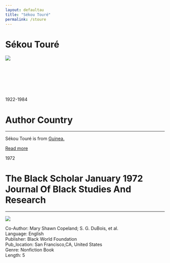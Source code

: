 ```yaml
---
layout: defaultau
title: "Sékou Touré"
permalink: /stoure
---
```

<!-- partial:index.partial.html -->
<div class="content">
     <h1>Sékou Touré</h1>
    <div class="quote">
        <div><img src="https://upload.wikimedia.org/wikipedia/commons/thumb/0/03/Ahmed_S%C3%A9kou_Tour%C3%A9_1962.jpg/330px-Ahmed_S%C3%A9kou_Tour%C3%A9_1962.jpg" class="logo"></div>
    </div>
    <div class="timeline">
        <div style="padding-bottom:100px;"></div>
        <div class="block">
             <div class="date right"><p class="right">1922-1984</p></div>
            <div class="dot"></div>
            <div class="left first">
            <div class="author_country">
                <h1>Author Country</h1><hr>
          <div class="aclocation">  <p>Sékou Touré is from <a href="http://localhost:4000/62">Guinea.</a></p></div>
              <div class="acreadmore">  <a href="https://en.wikipedia.org/wiki/Ahmed_S%C3%A9kou_Tour%C3%A9" target="_blank">Read more</a></div>
            </div>
            </div>
        <div class="block">
            <div class="date left"><p class="left">1972</p></div>
            <div class="dot"></div>
            <div class="right">
                <h1>The Black Scholar January 1972 Journal Of Black Studies And Research</h1><hr>
                <p><img src="https://m.media-amazon.com/images/I/41MiQu6L-RL._SY373_BO1,204,203,200_.jpg"></p>
                <p>
	    Co-Author: Mary Shawn Copeland; S. G. DuBois, et al.<br/>               
	    Language: English<br/>
                Publisher: Black World Foundation<br/>
                Pub_location: San Francisco,CA, United States<br/>
                Genre: Nonfiction Book<br/>
                Length: 5<br/>                   </p>
            </div>
        </div>
